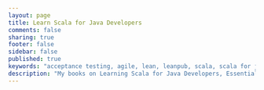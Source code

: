 ```yaml
---
layout: page
title: Learn Scala for Java Developers
comments: false
sharing: true
footer: false
sidebar: false
published: true
keywords: "acceptance testing, agile, lean, leanpub, scala, scala for java developers, java 8, what's new in Java 8"
description: "My books on Learning Scala for Java Developers, Essential Acceptance Testing and What's New in Java 8"
---
```

<div>
    <script type="text/javascript">
    function trackOutboundLink(link, category, action) {

        try {
            _gaq.push(['_trackEvent', category , action]);
        } catch(err){}

        setTimeout(function() {
            document.location.href = link.href;
        }, 100);
    }
    </script>
</div>

<a href="http://amzn.to/1M0w9jZ" onClick="trackOutboundLink(this, 'Outbound Links', 'amazon.com'); return false;">{% img right http://titlepages.leanpub.com/s4j/bookpage Learn Scala for Java Developers is available on Amazon%}</a>

This book is for Java developers looking to transition to programming Scala. It helps translate what you already know in Java to Scala and kick starts your functional programming journey.

The book takes a tour of Scala to get you up and running then compares Java syntax directly to Scala to give you a quick start translating one-to-one. It goes on to describe Scala specific features including monads and for-comprehensions. The book wraps up with some general advice adopting Scala in Java teams.

It's around 230 pages (39,000 words).

<p>&nbsp;</p>
<p>&nbsp;</p>


<form action="http://amzn.to/1M0w9jZ" method="get">
<input type="submit" value="Buy on Amazon" class="btn btn-large btn-success" />
</form>





<header><h1 class="entry-title">Essential Acceptance Testing</h1></header>

<a href="https://leanpub.com/essential_acceptance_testing" onClick="trackOutboundLink(this, 'Outbound Links', 'leanpub.com'); return false;">{% img right http://titlepages.leanpub.com/essential_acceptance_testing/bookpage Essential Acceptance Testing is available on Leanpub%}</a>

Essential Acceptance Testing questions the conventional acceptance testing techniques used by many teams today. <a href="http://samples.leanpub.com/essential_acceptance_testing-sample.pdf" onClick="trackOutboundLink(this, 'Outbound Links', 'leanpub.com'); return false;">Download the free sample chapters</a> or [read it online](https://leanpub.com/essential_acceptance_testing/read) at Leanpub.

It's around 65 pages (15,000 words).

> Have traditional agile testing techniques become testing dogma? Have we adopted a cargo cult of testing? Do these techniques really help build great products? Do they help us get from concept to cash or are they holding us back?

<p>&nbsp;</p>
<p>&nbsp;</p>


<form action="https://leanpub.com/purchases" method="post">
<input type="hidden" name="book_id" value="4921" />
<input type="submit" name="commit" value="Buy Now for $23.99" class="btn btn-large btn-success" />
</form>



<header><h1 class="entry-title">What's New in Java 8</h1></header>

<a href="https://leanpub.com/whatsnewjava8" onClick="trackOutboundLink(this, 'Outbound Links', 'leanpub.com'); return false;">{% img right http://titlepages.leanpub.com/whatsnewjava8/bookpage What's New in Java 8 is available on Leanpub%}</a>

This is the companion book to my Udemy course of the same name. If you buy the course, it's free, otherwise get [10% off the course with this link](https://www.udemy.com/whats-new-in-java-8/?couponCode=BLOG10).

The book is about 110 pages (20,000 words) and the course has about 2 hours of video content.

> Learn about the new features in Java 8 with with over 2 hours of content. Part 1 focuses on lambdas and the changes needed in Java to support them.


<p>&nbsp;</p>
<p>&nbsp;</p>


<form action="https://leanpub.com/purchases" method="post">
<input type="hidden" name="book_id" value="15121" />
<input type="submit" name="commit" value="Buy Now for $11.99" class="btn btn-large btn-success" />
</form>
